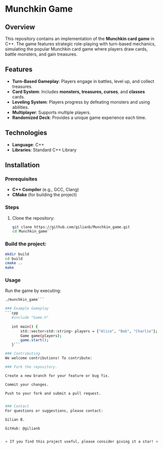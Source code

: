 # Munchkin Game

## Overview

This repository contains an implementation of the **Munchkin card game** in C++. The game features strategic role-playing with turn-based mechanics, simulating the popular Munchkin card game where players draw cards, battle monsters, and gain treasures.

## Features

- **Turn-Based Gameplay**: Players engage in battles, level up, and collect treasures.
- **Card System**: Includes **monsters, treasures, curses**, and **classes** cards.
- **Leveling System**: Players progress by defeating monsters and using abilities.
- **Multiplayer**: Supports multiple players.
- **Randomized Deck**: Provides a unique game experience each time.

## Technologies

- **Language**: C++
- **Libraries**: Standard C++ Library

## Installation

### Prerequisites

- **C++ Compiler** (e.g., GCC, Clang)
- **CMake** (for building the project)

### Steps

1. Clone the repository:
   ```bash
   git clone https://github.com/gilianb/Munchkin_game.git
   cd Munchkin_game```
### Build the project:

   ```bash
   mkdir build
   cd build
   cmake ..
   make
```

### Usage
Run the game by executing:

```bash
./munchkin_game```

### Example Gameplay
```cpp
   #include "Game.h"
   
   int main() {
       std::vector<std::string> players = {"Alice", "Bob", "Charlie"};
       Game game(players);
       game.start();
   }```

### Contributing
We welcome contributions! To contribute:

### Fork the repository.

Create a new branch for your feature or bug fix.

Commit your changes.

Push to your fork and submit a pull request.


### Contact
For questions or suggestions, please contact:

Gilian B.

GitHub: @gilianb


⭐ If you find this project useful, please consider giving it a star! ⭐
